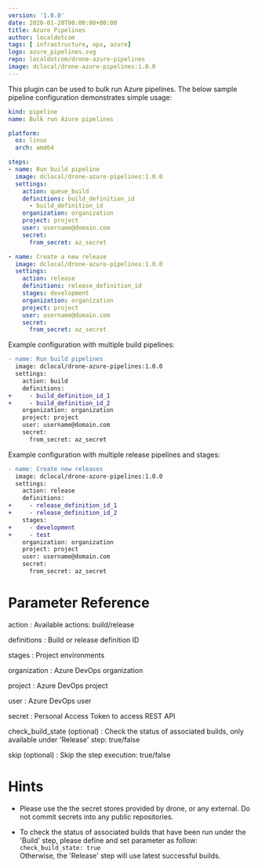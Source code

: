 ```yaml
---
version: '1.0.0'
date: 2020-01-20T00:00:00+00:00
title: Azure Pipelines
author: localdotcom
tags: [ infrastructure, ops, azure]
logo: azure_pipelines.svg
repo: localdotcom/drone-azure-pipelines
image: dclocal/drone-azure-pipelines:1.0.0
---
```


This plugin can be used to bulk run Azure pipelines. The below sample pipeline configuration demonstrates simple usage:

```yaml
kind: pipeline
name: Bulk run Azure pipelines

platform:
  os: linux
  arch: amd64

steps:
- name: Run build pipeline
  image: dclocal/drone-azure-pipelines:1.0.0
  settings:
    action: queue_build
    definitions: build_definition_id
      - build_definition_id
    organization: organization
    project: project
    user: username@domain.com
    secret:
      from_secret: az_secret

- name: Create a new release
  image: dclocal/drone-azure-pipelines:1.0.0
  settings:
    action: release
    definitions: release_definition_id
    stages: development
    organization: organization
    project: project
    user: username@domain.com
    secret:
      from_secret: az_secret
```

Example configuration with multiple build pipelines:
```diff
- name: Run build pipelines
  image: dclocal/drone-azure-pipelines:1.0.0
  settings:
    action: build
    definitions:
+     - build_definition_id_1
+     - build_definition_id_2
    organization: organization
    project: project
    user: username@domain.com
    secret:
      from_secret: az_secret
```

Example configuration with multiple release pipelines and stages:
```diff
- name: Create new releases
  image: dclocal/drone-azure-pipelines:1.0.0
  settings:
    action: release
    definitions:
+     - release_definition_id_1
+     - release_definition_id_2
    stages:
+     - development
+     - test
    organization: organization
    project: project
    user: username@domain.com
    secret:
      from_secret: az_secret
```
# Parameter Reference
action
: Available actions: build/release

definitions
: Build or release definition ID

stages
: Project environments

organization
: Azure DevOps organization

project
: Azure DevOps project

user
: Azure DevOps user

secret
: Personal Access Token to access REST API

check_build_state (optional)
: Check the status of associated builds, only available under 'Release' step: true/false

skip (optional)
: Skip the step execution: true/false 


# Hints

- Please use the the secret stores provided by drone, or any external. Do not commit secrets into any public repositories.

- To check the status of associated builds that have been run under the 'Build' step, please define and set parameter as follow: ```check_build_state: true```  
Otherwise, the 'Release' step will use latest successful builds.
